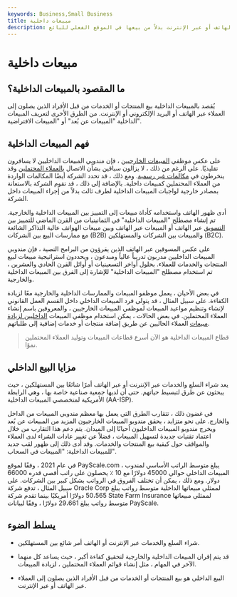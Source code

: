 ```yaml
---
keywords: Business,Small Business
title: مبيعات داخلية
description: يحدث البيع الداخلي عندما يتم بيع المنتجات والخدمات للعملاء عبر الهاتف أو عبر الإنترنت بدلاً من بيعها في الموقع الفعلي للبائع.
---
```


# مبيعات داخلية
## ما المقصود بالمبيعات الداخلية؟

يُقصد بالمبيعات الداخلية بيع المنتجات أو الخدمات من قبل الأفراد الذين يصلون إلى العملاء عبر الهاتف أو البريد الإلكتروني أو الإنترنت. من الطرق الأخرى لتعريف المبيعات الداخلية "المبيعات عن بُعد" أو "المبيعات الافتراضية".

## فهم المبيعات الداخلية

على عكس موظفي [المبيعات الخارجيين](/outside-sales) ، فإن مندوبي المبيعات الداخليين لا يسافرون تقليديًا. على الرغم من ذلك ، لا يزالون سباقين بشأن الاتصال [بالعملاء المحتملين](/customer) وقد ينخرطون في [مكالمات غير رسمية](/coldcalling). ومع ذلك ، قد تحدد الشركة أيضًا المكالمات الواردة من العملاء المحتملين كمبيعات داخلية. بالإضافة إلى ذلك ، قد تقوم الشركة بالاستعانة بمصادر خارجية لواجبات المبيعات الداخلية لطرف ثالث بدلاً من إجراء المبيعات داخل الشركة.

أدى ظهور الهاتف واستخدامه كأداة مبيعات إلى التمييز بين المبيعات الداخلية والخارجية. تم إنشاء مصطلح "المبيعات الداخلية" في الثمانينيات من القرن الماضي للتمييز بين [التسويق](/telemarketing) عبر الهاتف أو المبيعات عبر الهاتف وبين مبيعات الهواتف عالية التذاكر الشائعة مع ممارسات البيع بين الشركات (B2B) والمبيعات بين الشركات والمستهلكين (B2C).

على عكس المسوقين عبر الهاتف الذين يقرؤون من البرامج النصية ، فإن مندوبي المبيعات الداخليين مدربون تدريباً عالياً ومبدعون ، ويحددون استراتيجية مبيعات لبيع المنتجات والخدمات للعملاء. بحلول أواخر التسعينيات أو أوائل القرن الحادي والعشرين ، تم استخدام مصطلح "المبيعات الداخلية" للإشارة إلى الفرق بين المبيعات الداخلية والخارجية.

في بعض الأحيان ، يعمل موظفو المبيعات والممارسات الداخلية والخارجية معًا لزيادة الكفاءة. على سبيل المثال ، قد يتولى فرد المبيعات الداخلي داخل القسم العمل القانوني لإنشاء وتنظيم مواعيد المبيعات لموظفي المبيعات الخارجيين ، والمعروفين باسم إنشاء العملاء المحتملين. في بعض الحالات ، يمكن استخدام موظفي المبيعات [الداخليين لزيادة مبيعات](/add-on-sales) العملاء الحاليين عن طريق إضافة منتجات أو خدمات إضافية إلى طلباتهم.

> قطاع المبيعات الداخلية هو الآن أسرع قطاعات المبيعات وتوليد العملاء المحتملين نموًا.

>

## مزايا البيع الداخلي

يعد شراء السلع والخدمات عبر الإنترنت أو عبر الهاتف أمرًا شائعًا بين المستهلكين ، حيث يبحثون عن طرق لتبسيط حياتهم. حتى أن لديها جمعية صناعية خاصة بها ، وهي الرابطة الأمريكية لمتخصصي المبيعات الداخلية (AA-ISP).

في غضون ذلك ، تتقارب الطرق التي يعمل بها معظم مندوبي المبيعات من الداخل والخارج. على نحو متزايد ، يحقق مندوبو المبيعات الخارجيون المزيد من المبيعات عن بُعد ويخرج مندوبو المبيعات الداخليون أحيانًا إلى الميدان. يتم دعم هذا التقارب من خلال اعتماد تقنيات جديدة لتسهيل المبيعات ، فضلاً عن تغيير عادات الشراء لدى العملاء والمواقف حول كيفية بيع المنتجات والخدمات. وقد أدى ذلك إلى ظهور لقب جديد للمبيعات الداخلية: "المبيعات في السحاب".

في عام 2021 ، وفقًا لموقع PayScale.com ، يبلغ متوسط الراتب الأساسي لمندوب المبيعات الداخلي حوالي 45000 دولارًا مع 10 ٪ يحصلون على راتب أقصى قدره 66000 دولار. ومع ذلك ، يمكن أن تختلف الفروق في الرواتب بشكل كبير بين الشركات. على سبيل المثال ، تدفع شركة Oracle Corp لممثلي مبيعاتها الداخلية متوسط رواتب يبلغ 50،565 دولارًا أمريكيًا بينما تقدم شركة State Farm Insurance لممثلي مبيعاتها متوسط رواتب يبلغ 29،661 دولارًا ، وفقًا لبيانات PayScale.

## يسلط الضوء

- شراء السلع والخدمات عبر الإنترنت أو الهاتف أمر شائع بين المستهلكين.

- قد يتم إقران المبيعات الداخلية والخارجية لتحقيق كفاءة أكبر ، حيث يساعد كل منهما الآخر في المهام ، مثل إنشاء قوائم العملاء المحتملين ، لزيادة المبيعات.

- البيع الداخلي هو بيع المنتجات أو الخدمات من قبل الأفراد الذين يصلون إلى العملاء عبر الهاتف أو عبر الإنترنت.


